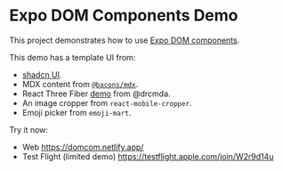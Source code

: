 # Expo DOM Components Demo

This project demonstrates how to use [Expo DOM components](https://docs.expo.dev/guides/dom-components/).

This demo has a template UI from:

- [shadcn UI](https://ui.shadcn.com/blocks).
- MDX content from [`@bacons/mdx`](https://github.com/EvanBacon/expo-mdx).
- React Three Fiber [demo](https://codesandbox.io/p/sandbox/re-using-gltfs-dix1y?file=%2Fpackage.json%3A10%2C3-10%2C23) from @drcmda.
- An image cropper from `react-mobile-cropper`.
- Emoji picker from `emoji-mart`.

Try it now:

- Web https://domcom.netlify.app/
- Test Flight (limited demo) https://testflight.apple.com/join/W2r9d14u
